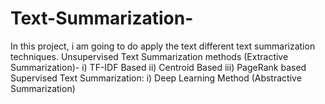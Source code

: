 # Text-Summarization-
In this project, i am going to do apply the text different text summarization techniques.
Unsupervised Text Summarization methods (Extractive Summarization)- i) TF-IDF Based 
                                                                   ii) Centroid Based
                                                                  iii) PageRank based
Supervised Text Summarization: i) Deep Learning Method (Abstractive Summarization)
